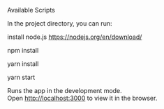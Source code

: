 



 Available Scripts

In the project directory, you can run:

install node.js
https://nodejs.org/en/download/

npm install

yarn install

yarn start

Runs the app in the development mode.\
Open [http://localhost:3000](http://localhost:3000) to view it in the browser.









